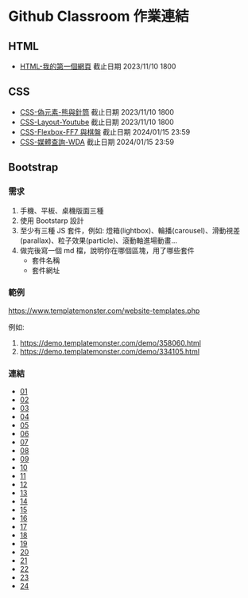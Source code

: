 # Github Classroom 作業連結

## HTML

- [HTML-我的第一個網頁](https://classroom.github.com/a/5t2xviw2) 截止日期 2023/11/10 1800

## CSS

- [CSS-偽元素-熊與針筒](https://classroom.github.com/a/I3qLT91j) 截止日期 2023/11/10 1800
- [CSS-Layout-Youtube](https://classroom.github.com/a/eQlfv653) 截止日期 2023/11/10 1800
- [CSS-Flexbox-FF7 與棋盤](https://classroom.github.com/a/R5DTMKNE) 截止日期 2024/01/15 23:59
- [CSS-媒體查詢-WDA](https://classroom.github.com/a/tgvMPS05) 截止日期 2024/01/15 23:59

## Bootstrap

### 需求

1. 手機、平板、桌機版面三種
2. 使用 Bootstarp 設計
3. 至少有三種 JS 套件，例如: 燈箱(lightbox)、輪播(carousel)、滑動視差(parallax)、粒子效果(particle)、滾動軸進場動畫...
4. 做完後寫一個 md 檔，說明你在哪個區塊，用了哪些套件
    - 套件名稱
    - 套件網址


### 範例

https://www.templatemonster.com/website-templates.php

例如:

1. https://demo.templatemonster.com/demo/358060.html
2. https://demo.templatemonster.com/demo/334105.html

### 連結

- [01]()
- [02]()
- [03]()
- [04]()
- [05]()
- [06]()
- [07]()
- [08]()
- [09]()
- [10]()
- [11]()
- [12]()
- [13]()
- [14]()
- [15]()
- [16]()
- [17]()
- [18]()
- [19]()
- [20]()
- [21]()
- [22]()
- [23]()
- [24]()
